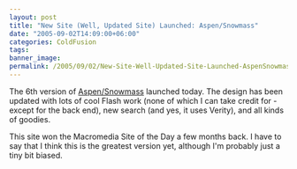 ```yaml
---
layout: post
title: "New Site (Well, Updated Site) Launched: Aspen/Snowmass"
date: "2005-09-02T14:09:00+06:00"
categories: ColdFusion 
tags: 
banner_image: 
permalink: /2005/09/02/New-Site-Well-Updated-Site-Launched-AspenSnowmass
---
```


The 6th version of <a href="http://www.aspensnowmass.com">Aspen/Snowmass</a> launched today. The design has been updated with lots of cool Flash work (none of which I can take credit for - except for the back end), new search (and yes, it uses Verity), and all kinds of goodies.

This site won the Macromedia Site of the Day a few months back. I have to say that I think this is the greatest version yet, although I'm probably just a tiny bit biased.